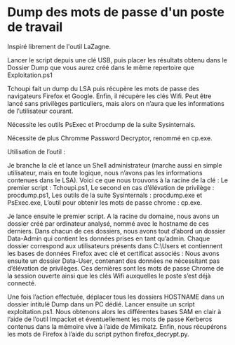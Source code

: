# Dump des mots de passe d'un poste de travail

Inspiré librement de l'outil LaZagne.

Lancer le script depuis une clé USB, puis placer les résultats obtenu dans le Dossier Dump que vous aurez créé dans le même repertoire que Exploitation.ps1

Tchoupi fait un dump du LSA puis récupère les mots de passe des navigateurs Firefox et Google. Enfin, il récupère les clés Wifi. Peut être lancé sans privilèges particuliers, mais alors on n’aura que les informations de l’utilisateur courant.

Nécessite les outils PsExec et Procdump de la suite Sysinternals.

Nécessite de plus Chromme Password Decryptor, renommé en cp.exe.


Utilisation de l’outil :


Je branche la clé et lance un Shell administrateur (marche aussi en simple utilisateur, mais en toute logique, nous n’avons pas les informations contenues dans le LSA). Voici ce que nous trouvons à la racine de la clé :
  Le premier script : Tchoupi.ps1,
Le second en cas d’élévation de privilège : procdump.ps1,
Les outils de la suite Sysinternals : procdump.exe et PsExec.exe,
L’outil pour obtenir les mots de passe chrome : cp.exe.

Je lance ensuite le premier script. A la racine du domaine, nous avons un dossier créé par ordinateur analysé, nommé avec le hostname de ces derniers.
Dans chacun de ces dossiers, nous avons tout d’abord un dossier Data-Admin qui contient les données prises en tant qu’admin.
Chaque dossier correspond aux utilisateurs présents dans C:\Users et contiennent les bases de données Firefox avec clé et certificat associés :
 Nous avons ensuite un dossier Data-User, contenant des données ne nécessitant pas d’élévation de privilèges. Ces dernières sont les mots de passe Chrome de la session ouverte ainsi que les clés Wifi auxquelles le poste s’est déjà connecté. 
 
 Une fois l’action effectuée, déplacer tous les dossiers HOSTNAME dans un dossier intitulé Dump dans un PC dédié. Lancer ensuite un script exploitation.ps1. Nous obtenons alors les différentes bases SAM en clair à l’aide de l’outil Impacket et éventuellement les mots de passe Kerberos contenus dans la mémoire vive à l’aide de Mimikatz. Enfin, nous récupérons les mots de Firefox à l’aide du script python firefox_decrypt.py.
